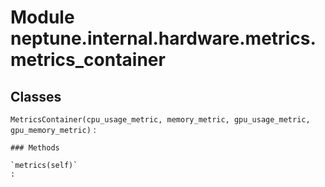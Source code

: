 Module neptune.internal.hardware.metrics.metrics_container
==========================================================

Classes
-------

`MetricsContainer(cpu_usage_metric, memory_metric, gpu_usage_metric, gpu_memory_metric)`
:   

    ### Methods

    `metrics(self)`
    :
